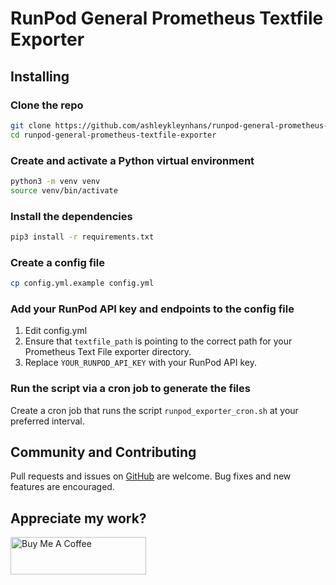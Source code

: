 # RunPod General Prometheus Textfile Exporter

## Installing

### Clone the repo

```bash
git clone https://github.com/ashleykleynhans/runpod-general-prometheus-textfile-exporter.git
cd runpod-general-prometheus-textfile-exporter
```

### Create and activate a Python virtual environment

```bash
python3 -m venv venv
source venv/bin/activate
```

### Install the dependencies

```bash
pip3 install -r requirements.txt
```

### Create a config file

```bash
cp config.yml.example config.yml
```

### Add your RunPod API key and endpoints to the config file

1. Edit config.yml
2. Ensure that `textfile_path` is pointing to the correct path for your Prometheus Text File exporter directory.
3. Replace `YOUR_RUNPOD_API_KEY` with your RunPod API key.

### Run the script via a cron job to generate the files

Create a cron job that runs the script `runpod_exporter_cron.sh` at your preferred interval.

## Community and Contributing

Pull requests and issues on [GitHub](https://github.com/ashleykleynhans/runpod-general-prometheus-textfile-exporter)
are welcome. Bug fixes and new features are encouraged.

## Appreciate my work?

<a href="https://www.buymeacoffee.com/ashleyk" target="_blank"><img src="https://cdn.buymeacoffee.com/buttons/v2/default-yellow.png" alt="Buy Me A Coffee" style="height: 60px !important;width: 217px !important;" ></a>
